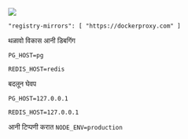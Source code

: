 ![](https://pub-b8db533c86124200a9d799bf3ba88099.r2.dev/2023/03/wbhiRD1.webp)

```
"registry-mirrors": [ "https://dockerproxy.com" ]
```

थळावो विकास आनी डिबगिंग

```
PG_HOST=pg

REDIS_HOST=redis
```

बदलून घेवप

```
PG_HOST=127.0.0.1

REDIS_HOST=127.0.0.1

```

आनी टिप्पणी करात `NODE_ENV=production`